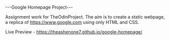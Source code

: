 ---Google Homepage Project---

Assignment work for TheOdinProject. The aim is to create a static webpage, a replica of https://www.google.com using only HTML and CSS.

Live Preview - https://theashenone7.github.io/google-homepage/
